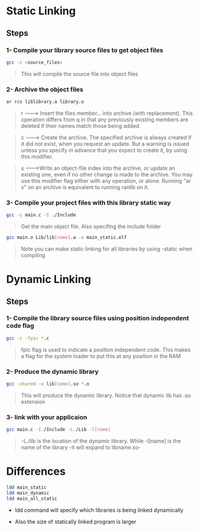 # Static Linking

## Steps

### 1- Compile your library source files to get object files
```bash
gcc -c <source_files>
```
> This will compile the source file into object files



### 2- Archive the object files
```bash
ar rcs liblibrary.a library.o
```
> r --->  Insert the files member... into archive (with replacement). This operation differs from q in that any previously existing members are deleted if their names match those being added.

> c ---> Create the archive. The specified archive is always created if it did not exist, when you request an update. But a warning is issued unless you specify in advance that you expect to create it, by using this modifier.

> s --->Write an object-file index into the archive, or update an existing one, even if no other change is made to the archive. You may use this modifier flag either with any operation, or alone. Running "ar s" on an archive is equivalent to running ranlib on it.


### 3- Compile your project files with this library static way

```bash
gcc -c main.c -I ./Include 
```
> Get the main object file. Also specifing the include folder

```bash
gcc main.o Lib/lib[name].a -o main_static.elf
```

> Note you can make static linking for all libraries by using -static when compiling

# Dynamic Linking

## Steps

### 1- Compile the library source files using position independent code flag

```bash
gcc -c -fpic *.c
```
> fpic flag is used to indicate a position independent code. This makes a flag for the system loader to put this at any position in the RAM


### 2- Produce the dynamic library

```bash
gcc -shared -o lib[name].so *.o
```

> This will produce the dynamic library. Notice that dynamic lib has .so extension

### 3- link with your applicaion

```bash
gcc main.c -I./Include -L./Lib -l[name] 
```

> -L./lib is the location of the dynamic library. While -l[name] is the name of the library -it will expand to libname.so-


# Differences 

```bash
ldd main_static
ldd main_dynamic
ldd main_all_static
```

- ldd command will specify which libraries is being linked dynamically

- Also the size of statically linked program is larger

